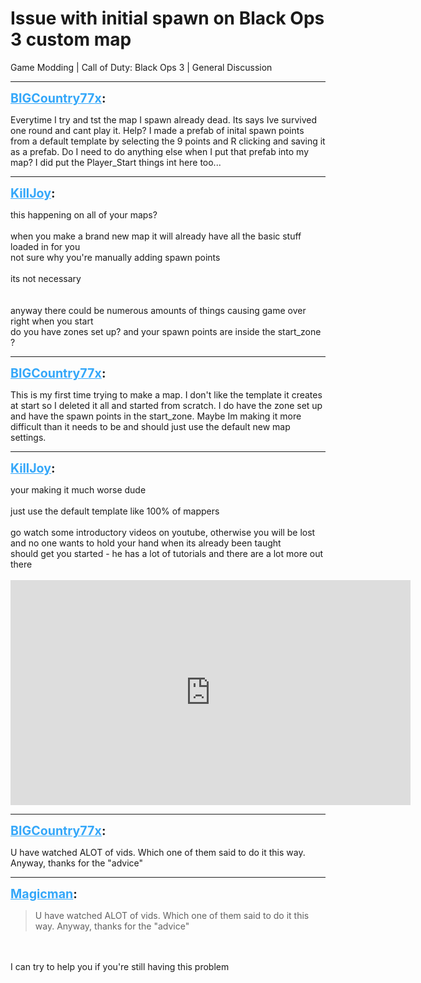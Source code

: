 # Issue with initial spawn on Black Ops 3 custom map
Game Modding | Call of Duty: Black Ops 3 | General Discussion

---
<strong style="font-size: 1.4em;"><span style="text-decoration: underline;text-decoration-color: #34a7f9;"><span style="color:#34a7f9;">BIGCountry77x</span></span>:</strong>

<p>Everytime I try and tst the map I spawn already dead. Its says Ive survived one round and cant play it. Help? I made a prefab of inital spawn points from a default template by selecting the 9 points and R clicking and saving it as a prefab. Do I need to do anything else when I put that prefab into my map? I did put the Player_Start things int here too...</p>

---
<strong style="font-size: 1.4em;"><span style="text-decoration: underline;text-decoration-color: #34a7f9;"><span style="color:#34a7f9;">KillJoy</span></span>:</strong>

<p>this happening on all of your maps? <br /><br />when you make a brand new map it will already have all the basic stuff loaded in for you<br />not sure why you&#39;re manually adding spawn points<br /><br />its not necessary<br /><br /><br />anyway there could be numerous amounts of things causing game over right when you start<br />do you have zones set up? and your spawn points are inside the start_zone ?</p>

---
<strong style="font-size: 1.4em;"><span style="text-decoration: underline;text-decoration-color: #34a7f9;"><span style="color:#34a7f9;">BIGCountry77x</span></span>:</strong>

<p>This is my first time trying to make a map. I don&#39;t like the template it creates at start so I deleted it all and started from scratch. I do have the zone set up and have the spawn points in the start_zone. Maybe Im making it more difficult than it needs to be and should just use the default new map settings.</p>

---
<strong style="font-size: 1.4em;"><span style="text-decoration: underline;text-decoration-color: #34a7f9;"><span style="color:#34a7f9;">KillJoy</span></span>:</strong>

<p>your making it much worse dude<br /><br />just use the default template like 100% of mappers<br /><br />go watch some introductory videos on youtube, otherwise you will be lost and no one wants to hold your hand when its already been taught<br />should get you started - he has a lot of tutorials and there are a lot more out there<br /><br /><iframe type="text/html" width="640" height="360" src="https://www.youtube.com/embed/tj7guP_ZeUI" frameborder="0"></iframe></p>

---
<strong style="font-size: 1.4em;"><span style="text-decoration: underline;text-decoration-color: #34a7f9;"><span style="color:#34a7f9;">BIGCountry77x</span></span>:</strong>

<p>U have watched ALOT of vids. Which one of them said to do it this way. Anyway, thanks for the &quot;advice&quot;</p>

---
<strong style="font-size: 1.4em;"><span style="text-decoration: underline;text-decoration-color: #34a7f9;"><span style="color:#34a7f9;">Magicman</span></span>:</strong>

<p><blockquote>U have watched ALOT of vids. Which one of them said to do it this way. Anyway, thanks for the &quot;advice&quot;<br /></blockquote><br /><br />I can try to help you if you&#39;re still having this problem</p>
